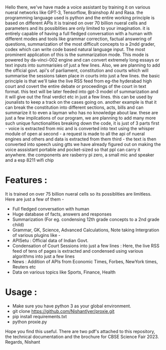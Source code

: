 Hello there,
we've have made a voice assistant by training it on various nueral networks like GPT-3, Tensorflow, Brainshop AI and Rasa.
the programming language used is python and the entire working principle is based on different APIs
it is trained on over 70 billion nueral cells and parameters and its possiblities are only limited to your imagination.
it is entirely capable of having a full fledged conversation with a human with different modes and tools like grammar correction, factual answering of questions, summarization of the most difficult concepts to a 2ndd grader, codex which can write code based natural language input.
The most prominent application of this is the summarization mode.
This mode is powered by da-vinci-002 engine and can convert extremely long essays or text inputs into summarisies of just a few lines.
Also, we are planning to add the official govt. api's of parliament, constitution and courts which will summarise the sessions taken place in courts into just a few lines. the basic principle is that we'll take the live RSS feed from eg-the hyderabad high court and covert the entire debate or proceedings of the court in text format. this text will be later feeded into gpt-3 model of summarization and it will give out the final verdict etc 
in just a few lines. this can be used by jounalists to keep a track on the cases going on. another example is that it can break the constitution into different sections, acts, bills and can summarize it to even a layman who has no knowledge about law.
these are just a few impilcations of our program, we are planning to add many more such unique functionalities
breaking down the code, it is just of 3 parts
first - voice is extracted from mic and is converted into text using the whisper module of open ai 
second - a request is made to all the api of nueral engines and others and data is extracted from them
third - the text is then converted into speech using gtts 
we have already figured out on making the voice asssistant portable and pocket-sized so that ppl can carry it anywhere.
the components are rasberry pi zero, a small mic and speaker and a esp 8211 wifi chip

# Features :
It is trained on over 75 billion nueral cells so its possiblities are limitless. Here are just a few of them -
- Full fledged conversation with human 
- Huge database of facts, answers and responses
- Summarization (For eg. condensing 12th grade concepts to a 2nd grade child)
- Grammar, GK, Science, Advanced Calculations, Note taking
Intergration of various plugins like - 
- APISetu : Official data of Indian Govt.
- Condensation of Court Sessions into just a few lines : Here, the live RSS feed of tens of pages is extracted and condensed using various algorithms into just a few lines
- News : Addition of APIs from Economic Times, Forbes, NewYork times, Reuters etc 
- Data on various topics like Sports, Finance, Health

# Usage : 
- Make sure you have python 3 as your global environment.
- git clone https://github.com/NishantIyer/proxie.git
- pip install requirements.txt
- python proxie.py

Hope you find this useful. There are two pdf's attached to this repository, the technical documentation and the brochure for CBSE Science Fair 2023.
Regards,
Nishant
